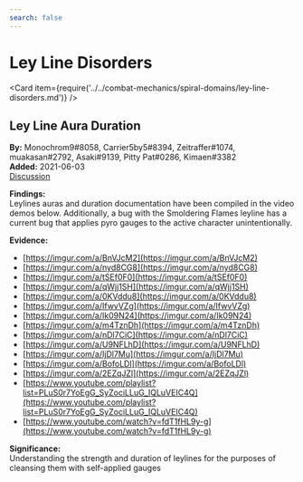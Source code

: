 ```yaml
---
search: false
---
```


# Ley Line Disorders

<Card item={require('../../combat-mechanics/spiral-domains/ley-line-disorders.md')} />

## Ley Line Aura Duration

**By:** Monochrom9\#8058, Carrier5by5\#8394, Zeitraffer\#1074, muakasan\#2792, Asaki\#9139, Pitty Pat\#0286, Kimaen\#3382  
**Added:** 2021-06-03  
[Discussion](https://tickets.deeznuts.moe/ticket-archive/attachments_804180847497314334_850175158378561556_transcript-leyline-auraduration.html)

**Findings:**  
Leylines auras and duration documentation have been compiled in the video demos below. Additionally, a bug with the Smoldering Flames leyline has a current bug that applies pyro gauges to the active character unintentionally.

**Evidence:**

* [https://imgur.com/a/BnVJcM2](https://imgur.com/a/BnVJcM2)
* [https://imgur.com/a/nyd8CG8](https://imgur.com/a/nyd8CG8)
* [https://imgur.com/a/tSEf0F0](https://imgur.com/a/tSEf0F0)
* [https://imgur.com/a/qWjj1SH](https://imgur.com/a/qWjj1SH)
* [https://imgur.com/a/0KVddu8](https://imgur.com/a/0KVddu8)
* [https://imgur.com/a/IfwvVZg](https://imgur.com/a/IfwvVZg)
* [https://imgur.com/a/Ik09N24](https://imgur.com/a/Ik09N24)
* [https://imgur.com/a/m4TznDh](https://imgur.com/a/m4TznDh)
* [https://imgur.com/a/nDl7CiC](https://imgur.com/a/nDl7CiC)
* [https://imgur.com/a/U9NFLhD](https://imgur.com/a/U9NFLhD)
* [https://imgur.com/a/IjDl7Mu](https://imgur.com/a/IjDl7Mu)
* [https://imgur.com/a/BofoLDl](https://imgur.com/a/BofoLDl)
* [https://imgur.com/a/2EZqJZl](https://imgur.com/a/2EZqJZl)
* [https://www.youtube.com/playlist?list=PLuS0r7YoEgG_SyZociLLuG_IQLuVEIC4Q](https://www.youtube.com/playlist?list=PLuS0r7YoEgG_SyZociLLuG_IQLuVEIC4Q)
* [https://www.youtube.com/watch?v=fdT1fHL9y-g](https://www.youtube.com/watch?v=fdT1fHL9y-g)

**Significance:**  
Understanding the strength and duration of leylines for the purposes of cleansing them with self-applied gauges

